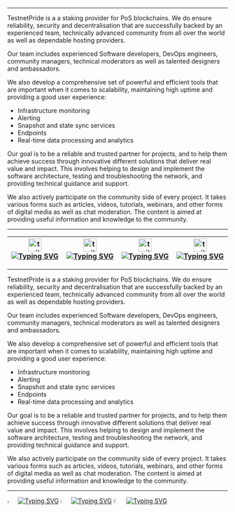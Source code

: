 ___
TestnetPride is a a staking provider for PoS blockchains. We do ensure reliability, security and decentralisation that are successfully backed by an experienced team, technically advanced community from all over the world as well as dependable hosting providers. 

Our team includes experienced Software developers, DevOps engineers, community managers, technical moderators as well as talented designers and ambassadors.

We also develop a comprehensive set of powerful and efficient tools that are important when it comes to scalability, maintaining high uptime and providing a good user experience: 
- Infrastructure monitoring
- Alerting
- Snapshot and state sync services 
- Endpoints 
- Real-time data processing and analytics

Our goal is to be a reliable and trusted partner for projects, and to help them achieve success through innovative different solutions that deliver real value and impact. This involves helping to design and implement the software architecture, testing and troubleshooting the network, and providing technical guidance and support.

We also actively participate on the community side of every project. It takes various forms such as articles, videos, tutorials, webinars, and other forms of digital media as well as chat moderation. The content is aimed at providing useful information and knowledge to the community.

___
 | [<img src='https://user-images.githubusercontent.com/83868103/227769602-9a61b516-5586-4294-8ef5-aafe52ee5831.svg' alt='twitter'  height='30'>](https://twitter.com/TestnetPride) [![Typing SVG](https://readme-typing-svg.demolab.com?font=Fira+Code&pause=10000&center=true&vCenter=false&width=100%&height=30%&lines=++++Twitter)](https://twitter.com/TestnetPride)  | [<img src='https://user-images.githubusercontent.com/83868103/227769602-9a61b516-5586-4294-8ef5-aafe52ee5831.svg' alt='twitter'  height='30'>](https://twitter.com/TestnetPride) [![Typing SVG](https://readme-typing-svg.demolab.com?font=Fira+Code&pause=10000&center=true&vCenter=false&width=100%&height=30%&lines=++++Twitter)](https://twitter.com/TestnetPride)  | [<img src='https://user-images.githubusercontent.com/83868103/227769602-9a61b516-5586-4294-8ef5-aafe52ee5831.svg' alt='twitter'  height='30'>](https://twitter.com/TestnetPride) [![Typing SVG](https://readme-typing-svg.demolab.com?font=Fira+Code&pause=10000&center=true&vCenter=false&width=100%&height=30%&lines=++++Twitter)](https://twitter.com/TestnetPride) | [<img src='https://user-images.githubusercontent.com/83868103/227769602-9a61b516-5586-4294-8ef5-aafe52ee5831.svg' alt='twitter'  height='30'>](https://twitter.com/TestnetPride) [![Typing SVG](https://readme-typing-svg.demolab.com?font=Fira+Code&pause=10000&center=true&vCenter=false&width=100%&height=30%&lines=++++Twitter)](https://twitter.com/TestnetPride)  |
| ------------- | ------------- | ------------- | ------------- |


___
TestnetPride is a a staking provider for PoS blockchains. We do ensure reliability, security and decentralisation that are successfully backed by an experienced team, technically advanced community from all over the world as well as dependable hosting providers. 

Our team includes experienced Software developers, DevOps engineers, community managers, technical moderators as well as talented designers and ambassadors.

We also develop a comprehensive set of powerful and efficient tools that are important when it comes to scalability, maintaining high uptime and providing a good user experience: 
- Infrastructure monitoring
- Alerting
- Snapshot and state sync services 
- Endpoints 
- Real-time data processing and analytics

Our goal is to be a reliable and trusted partner for projects, and to help them achieve success through innovative different solutions that deliver real value and impact. This involves helping to design and implement the software architecture, testing and troubleshooting the network, and providing technical guidance and support.

We also actively participate on the community side of every project. It takes various forms such as articles, videos, tutorials, webinars, and other forms of digital media as well as chat moderation. The content is aimed at providing useful information and knowledge to the community.
___
[<img src='https://user-images.githubusercontent.com/83868103/227769602-9a61b516-5586-4294-8ef5-aafe52ee5831.svg' alt='twitte'  width='4%'>](https://twitter.com/TestnetPride) [![Typing SVG](https://readme-typing-svg.demolab.com?font=Ubuntu&pause=1000&vCenter=true&repeat=false&width=120&height=35&lines=%E2%8E%9CTwitter)](https://git.io/typing-svg) [<img src='https://user-images.githubusercontent.com/83868103/227769829-5761979b-3e99-442e-b1ea-54b869f77595.svg' alt='twitte'  width='4%'>](https://t.me/TestnetPride) [![Typing SVG](https://readme-typing-svg.demolab.com?font=Ubuntu&pause=1000&vCenter=true&repeat=false&width=120&height=35&lines=%E2%8E%9CTelegram)](https://git.io/typing-svg) [<img src='https://user-images.githubusercontent.com/83868103/227770203-e5856433-f156-4e66-b52d-0fe134c45b77.png' alt='twitte'  width='5%'>](https://twitter.com/TestnetPride) [![Typing SVG](https://readme-typing-svg.demolab.com?font=Ubuntu&pause=1000&color=F73B00&vCenter=true&repeat=false&width=135&height=35&lines=%E2%8E%9COfficial-web)](https://git.io/typing-svg)
